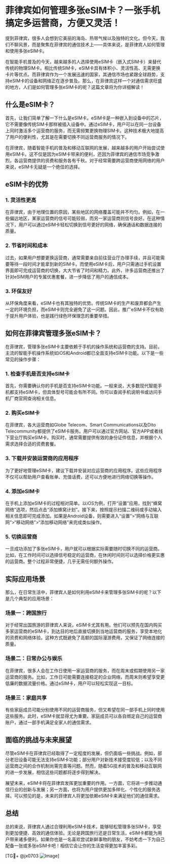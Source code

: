 # 菲律宾如何管理多张eSIM卡？一张手机搞定多运营商，方便又灵活！

提到菲律宾，很多人会想到它美丽的海岛、热带气候以及独特的文化。但今天，我们不聊风景，而是聚焦在菲律宾的通信技术上——具体来说，是菲律宾人如何管理和使用多张eSIM卡。

在智能手机普及的今天，越来越多的人选择使用eSIM卡（嵌入式SIM卡）来替代传统的物理SIM卡。相比传统SIM卡，eSIM卡具有体积小、灵活性高、无需更换卡片等优点。而菲律宾作为一个发展迅速的国家，其通信市场也紧跟全球趋势，支持eSIM卡的设备和网络正在逐步普及。那么，在菲律宾这样一个对通信需求旺盛的地方，人们是如何管理多张eSIM卡的呢？这篇文章将为你详细解读！

## 什么是eSIM卡？

首先，让我们简单了解一下什么是eSIM卡。eSIM卡是一种嵌入到设备中的芯片，它不需要像传统SIM卡那样被插入设备中。通过eSIM卡，用户可以在同一台设备上同时激活多个运营商的服务，而无需频繁更换物理SIM卡。这种技术极大地提高了用户的便利性，尤其是在需要切换不同运营商服务的情况下。

在菲律宾，随着智能手机的普及和移动互联网的发展，越来越多的用户开始尝试使用eSIM卡。这不仅是因为eSIM卡带来的便利，还因为菲律宾的通信市场竞争激烈，各运营商提供的资费和服务各有千秋。对于经常需要跨运营商使用网络的用户来说，eSIM卡无疑是一个绝佳的选择。

## eSIM卡的优势

### 1. 灵活性更高

在菲律宾，由于地理位置的原因，某些地区的网络覆盖可能并不均匀。例如，在一些偏远地区，某家运营商的信号可能较弱，而另一家运营商则信号良好。在这种情况下，用户可以通过eSIM卡轻松切换到信号更好的网络，确保通话和数据连接的质量。

### 2. 节省时间和成本

过去，如果用户想要更换运营商，通常需要亲自前往营业厅办理手续，并且可能需要等待一段时间才能拿到新的SIM卡。而使用eSIM卡后，用户只需通过手机设置界面即可完成运营商的切换，大大节省了时间和精力。此外，许多运营商还推出了针对eSIM用户的专属优惠套餐，进一步降低了用户的通信成本。

### 3. 环保友好

从环保角度来看，eSIM卡也有其独特的优势。传统SIM卡的生产和废弃都会产生一定的环境负担，而eSIM卡则完全避免了这一问题。因此，推广eSIM卡不仅有助于提升用户体验，也是践行绿色环保理念的重要举措。

## 如何在菲律宾管理多张eSIM卡？

在菲律宾，管理多张eSIM卡主要依赖于手机的操作系统和运营商的支持。目前，主流的智能手机操作系统如iOS和Android都已全面支持eSIM卡功能。以下是一些常见的操作步骤：

### 1. 检查手机是否支持eSIM卡

首先，你需要确认你的手机是否支持eSIM卡功能。一般来说，大多数现代智能手机都支持eSIM卡，但具体型号可能会有所不同。你可以查阅手机说明书或访问手机厂商官网查询相关信息。

### 2. 购买eSIM卡

在菲律宾，各大运营商如Globe Telecom、Smart Communications以及Dito Telecommunity都提供了eSIM卡服务。用户可以通过官方网站、官方APP或者线下营业厅购买eSIM卡。购买时，通常需要提供有效的身份证件信息，并根据个人需求选择合适的资费套餐。

### 3. 下载并安装运营商的应用程序

为了更好地管理eSIM卡，建议下载并安装对应运营商的应用程序。这些应用程序不仅可以帮助用户查看账单、充值话费，还可以方便地进行网络切换等操作。

### 4. 添加eSIM卡

在手机上添加eSIM卡的过程相对简单。以iOS为例，打开“设置”应用，找到“蜂窝网络”选项，然后点击“添加蜂窝计划”。接下来，按照提示扫描二维码或手动输入相关信息即可完成添加。如果是Android设备，则需要进入“设置”>“网络与互联网”>“移动网络”>“添加移动网络”来完成类似操作。

### 5. 切换运营商

一旦成功添加了多张eSIM卡，用户就可以根据实际需要随时切换不同的运营商。比如，在工作时间可以选择信号稳定的运营商，在休闲时间则可以选择价格更实惠的运营商。整个过程非常便捷，几乎无需任何额外操作。

## 实际应用场景

那么，在日常生活中，菲律宾人是如何利用eSIM卡来管理多张SIM卡的呢？以下是几个典型的应用场景：

### 场景一：跨国旅行

对于经常出国旅游的菲律宾人来说，eSIM卡尤其有用。他们可以预先在国内购买多家运营商的eSIM卡，到达目的地后直接切换到当地运营商的服务，享受本地化的资费和网络体验。这种方式既避免了高额的国际漫游费用，又保证了网络连接的质量。

### 场景二：日常办公与娱乐

在菲律宾，很多人会在工作日使用一家运营商的服务，而在周末或假期使用另一家运营商的服务。比如，工作日可能需要连接稳定的企业网络，而周末则希望享受更低廉的数据流量价格。通过eSIM卡，用户可以轻松实现这一目标。

### 场景三：家庭共享

有些家庭成员可能分别使用不同的运营商服务，但又希望在同一部手机上同时使用这些服务。此时，eSIM卡就显得尤为重要。家庭成员可以各自绑定自己的运营商账户，通过一部手机满足全家人的通信需求。

## 面临的挑战与未来展望

尽管eSIM卡在菲律宾已经取得了一定程度的发展，但仍面临一些挑战。例如，部分老旧设备可能无法支持eSIM卡功能；部分用户对新技术接受度较低；以及不同运营商之间的合作机制尚需完善等问题。然而，随着5G技术的普及和移动互联网的进一步发展，相信这些问题都将逐步得到解决。

展望未来，eSIM卡将在菲律宾发挥更加重要的作用。一方面，它将进一步推动通信行业的创新与发展；另一方面，也将为用户提供更加多样化、个性化的服务选择。可以预见的是，未来的菲律宾人将更加依赖eSIM卡来满足他们的通信需求。

## 总结

总的来说，菲律宾人通过合理利用eSIM卡技术，能够轻松管理多张SIM卡，享受到更加便捷、高效的通信体验。无论是跨国旅行还是日常生活，eSIM卡都能为用户带来诸多便利。如果你也是一名喜欢尝试新鲜事物的朋友，不妨考虑一下为自己配备一张或多张eSIM卡吧！相信它会让你的生活变得更加丰富多彩。

[TG💪+ @jx0703 ![Image](https://github.com/user-attachments/assets/dbca1d08-cadb-493c-b0ec-ad6f7a83f270)]